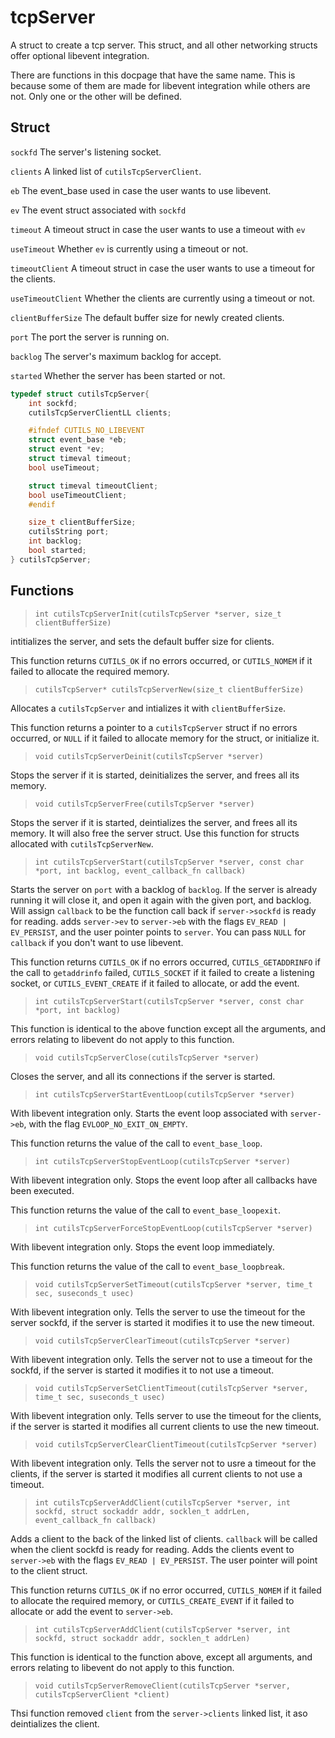 # tcpServer

A struct to create a tcp server. This struct, and all other networking structs offer optional libevent integration.

There are functions in this docpage that have the same name. This is because some of them are made for libevent integration while others are not. Only one or the other will be defined.

## Struct

`sockfd` The server's listening socket.

`clients` A linked list of `cutilsTcpServerClient`.

`eb` The event_base used in case the user wants to use libevent.

`ev` The event struct associated with `sockfd`

`timeout` A timeout struct in case the user wants to use a timeout with `ev`

`useTimeout` Whether `ev` is currently using a timeout or not.

`timeoutClient` A timeout struct in case the user wants to use a timeout for the clients.

`useTimeoutClient` Whether the clients are currently using a timeout or not.

`clientBufferSize` The default buffer size for newly created clients.

`port` The port the server is running on.

`backlog` The server's maximum backlog for accept.

`started` Whether the server has been started or not.

```c
typedef struct cutilsTcpServer{
	int sockfd;
	cutilsTcpServerClientLL clients;

	#ifndef CUTILS_NO_LIBEVENT
	struct event_base *eb;
	struct event *ev;
	struct timeval timeout;
	bool useTimeout;

	struct timeval timeoutClient;
	bool useTimeoutClient;
	#endif

	size_t clientBufferSize;
	cutilsString port;
	int backlog;
	bool started;
} cutilsTcpServer;
```

## Functions

>`int cutilsTcpServerInit(cutilsTcpServer *server, size_t clientBufferSize)`

intitializes the server, and sets the default buffer size for clients.

This function returns `CUTILS_OK` if no errors occurred, or `CUTILS_NOMEM` if it failed to allocate the required memory.

>`cutilsTcpServer* cutilsTcpServerNew(size_t clientBufferSize)`

Allocates a `cutilsTcpServer` and intializes it with `clientBufferSize`.

This function returns a pointer to a `cutilsTcpServer` struct if no errors occurred, or `NULL` if it failed to allocate memory for the struct, or initialize it.

>`void cutilsTcpServerDeinit(cutilsTcpServer *server)`

Stops the server if it is started, deinitializes the server, and frees all its memory.

>`void cutilsTcpServerFree(cutilsTcpServer *server)`

Stops the server if it is started, deintializes the server, and frees all its memory. It will also free the server struct. Use this function for structs allocated with `cutilsTcpServerNew`.

>`int cutilsTcpServerStart(cutilsTcpServer *server, const char *port, int backlog, event_callback_fn callback)`

Starts the server on `port` with a backlog of `backlog`. If the server is already running it will close it, and open it again with the given port, and backlog. Will assign `callback` to be the function call back if `server->sockfd` is ready for reading. adds `server->ev` to `server->eb` with the flags `EV_READ | EV_PERSIST`, and the user pointer points to `server`. You can pass `NULL` for `callback` if you don't want to use libevent.

This function returns `CUTILS_OK` if no errors occurred, `CUTILS_GETADDRINFO` if the call to `getaddrinfo` failed, `CUTILS_SOCKET` if it failed to create a listening socket, or `CUTILS_EVENT_CREATE` if it failed to allocate, or add the event.

>`int cutilsTcpServerStart(cutilsTcpServer *server, const char *port, int backlog)`

This function is identical to the above function except all the arguments, and errors relating to libevent do not apply to this function.

>`void cutilsTcpServerClose(cutilsTcpServer *server)`

Closes the server, and all its connections if the server is started.

>`int cutilsTcpServerStartEventLoop(cutilsTcpServer *server)`

With libevent integration only. Starts the event loop associated with `server->eb`, with the flag `EVLOOP_NO_EXIT_ON_EMPTY`.

This function returns the value of the call to `event_base_loop`.

>`int cutilsTcpServerStopEventLoop(cutilsTcpServer *server)`

With libevent integration only. Stops the event loop after all callbacks have been executed.

This function returns the value of the call to `event_base_loopexit`.

>`int cutilsTcpServerForceStopEventLoop(cutilsTcpServer *server)`

With libevent integration only. Stops the event loop immediately.

This function returns the value of the call to `event_base_loopbreak`.

>`void cutilsTcpServerSetTimeout(cutilsTcpServer *server, time_t sec, suseconds_t usec)`

With libevent integration only. Tells the server to use the timeout for the server sockfd, if the server is started it modifies it to use the new timeout.

>`void cutilsTcpServerClearTimeout(cutilsTcpServer *server)`

With libevent integration only. Tells the server not to use a timeout for the sockfd, if the server is started it modifies it to not use a timeout.

>`void cutilsTcpServerSetClientTimeout(cutilsTcpServer *server, time_t sec, suseconds_t usec)`

With libevent integration only. Tells server to use the timeout for the clients, if the server is started it modifies all current clients to use the new timeout.

>`void cutilsTcpServerClearClientTimeout(cutilsTcpServer *server)`

With libevent integration only. Tells the server not to usre a timeout for the clients, if the server is started it modifies all current clients to not use a timeout.

>`int cutilsTcpServerAddClient(cutilsTcpServer *server, int sockfd,
	struct sockaddr addr, socklen_t addrLen, event_callback_fn callback)`

Adds a client to the back of the linked list of clients. `callback` will be called when the client sockfd is ready for reading. Adds the clients event to `server->eb` with the flags `EV_READ | EV_PERSIST`. The user pointer will point to the client struct.

This function returns `CUTILS_OK` if no error occurred, `CUTILS_NOMEM` if it failed to allocate the required memory, or `CUTILS_CREATE_EVENT` if it failed to allocate or add the event to `server->eb`.

>`int cutilsTcpServerAddClient(cutilsTcpServer *server, int sockfd,
	struct sockaddr addr, socklen_t addrLen)`

This function is identical to the function above, except all arguments, and errors relating to libevent do not apply to this function.

>`void cutilsTcpServerRemoveClient(cutilsTcpServer *server, cutilsTcpServerClient *client)`

Thsi function removed `client` from the `server->clients` linked list, it aso deintializes the client.



